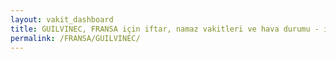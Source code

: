 ```yaml
---
layout: vakit_dashboard
title: GUILVINEC, FRANSA için iftar, namaz vakitleri ve hava durumu - ilçe/eyalet seç
permalink: /FRANSA/GUILVINEC/
---
```


<script type="text/javascript">
  var GLOBAL_COUNTRY = 'FRANSA';
  var GLOBAL_CITY = 'GUILVINEC';
  var GLOBAL_STATE = '';
  var lat = 72;
  var lon = 21;
</script>
